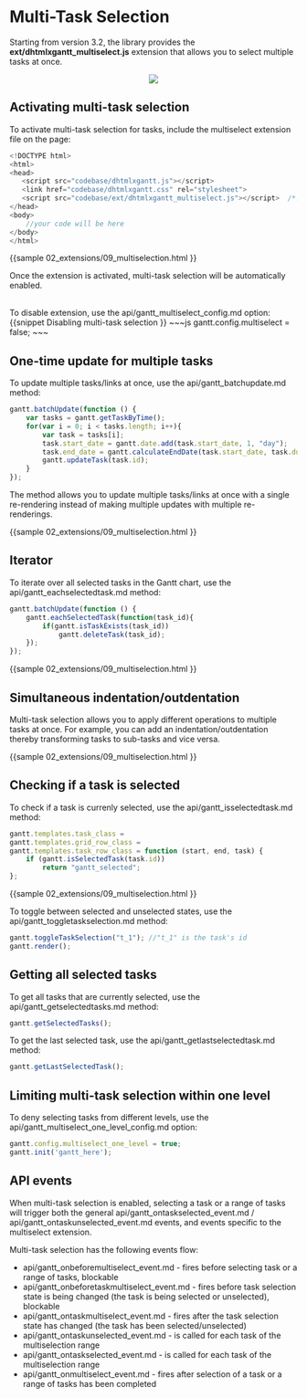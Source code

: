 Multi-Task Selection 
===========================================

Starting from version 3.2, the library provides the **ext/dhtmlxgantt_multiselect.js** extension that allows you to select multiple tasks at once.

<div style="text-align:center;"><img src="desktop/multiselection.png"/></div>



Activating multi-task selection
--------------------------------------
To activate multi-task selection for tasks, include the multiselect extension file on the page:

~~~js
<!DOCTYPE html>
<html>
<head>
   <script src="codebase/dhtmlxgantt.js"></script>   
   <link href="codebase/dhtmlxgantt.css" rel="stylesheet">   
   <script src="codebase/ext/dhtmlxgantt_multiselect.js"></script>  /*!*/
</head>
<body>
    //your code will be here
</body>
</html>
~~~
{{sample
02_extensions/09_multiselection.html
}}

Once the extension is activated, multi-task selection will be automatically enabled.

<br>
To disable extension, use the api/gantt_multiselect_config.md option:
{{snippet 
Disabling multi-task selection
}}
~~~js
gantt.config.multiselect = false; 
~~~


One-time update for multiple tasks
--------------------------------
To update multiple tasks/links at once, use the api/gantt_batchupdate.md method:

~~~js
gantt.batchUpdate(function () {
    var tasks = gantt.getTaskByTime();
    for(var i = 0; i < tasks.length; i++){
        var task = tasks[i];
        task.start_date = gantt.date.add(task.start_date, 1, "day");
        task.end_date = gantt.calculateEndDate(task.start_date, task.duration);
        gantt.updateTask(task.id);
    }
});
~~~
The method allows you to update multiple tasks/links at once with a single re-rendering instead of making multiple updates with multiple re-renderings.

{{sample
02_extensions/09_multiselection.html
}}

Iterator
------------------------
To iterate over all selected tasks in the Gantt chart, use the api/gantt_eachselectedtask.md method:

~~~js
gantt.batchUpdate(function () {
    gantt.eachSelectedTask(function(task_id){
        if(gantt.isTaskExists(task_id))
            gantt.deleteTask(task_id);
    });
});
~~~

{{sample
02_extensions/09_multiselection.html
}}

Simultaneous indentation/outdentation
-------------------------------------
Multi-task selection allows you to apply different operations to multiple tasks at once. For example, you can add an indentation/outdentation thereby  transforming tasks to sub-tasks and vice versa.

{{sample
02_extensions/09_multiselection.html
}}


Checking if a task is selected
-------------------------------------
To check if a task is currenly selected, use the api/gantt_isselectedtask.md method:

~~~js
gantt.templates.task_class = 
gantt.templates.grid_row_class = 
gantt.templates.task_row_class = function (start, end, task) {
    if (gantt.isSelectedTask(task.id))
        return "gantt_selected";
};
~~~
{{sample
02_extensions/09_multiselection.html
}}

To toggle between selected and unselected states, use the api/gantt_toggletaskselection.md method:

~~~js
gantt.toggleTaskSelection("t_1"); //"t_1" is the task's id
gantt.render();
~~~

Getting all selected tasks
-----------------------------------
To get all tasks that are currently selected, use the  api/gantt_getselectedtasks.md method:

~~~js
gantt.getSelectedTasks();
~~~

To get the last selected task, use the  api/gantt_getlastselectedtask.md method:

~~~js
gantt.getLastSelectedTask();
~~~

Limiting multi-task selection within one level
-----------------------------------------------
To deny selecting tasks from different levels, use the api/gantt_multiselect_one_level_config.md option:

~~~js
gantt.config.multiselect_one_level = true; 
gantt.init('gantt_here');
~~~

API events
--------------

When multi-task selection is enabled, selecting a task or a range of tasks will trigger both the general api/gantt_ontaskselected_event.md / api/gantt_ontaskunselected_event.md events, 
and events specific to the multiselect extension.

Multi-task selection has the following events flow:

- api/gantt_onbeforemultiselect_event.md - fires before selecting task or a range of tasks, blockable
- api/gantt_onbeforetaskmultiselect_event.md - fires before task selection state is being changed (the task is being selected or unselected), blockable
- api/gantt_ontaskmultiselect_event.md - fires after the task selection state has changed (the task has been selected/unselected)
- api/gantt_ontaskunselected_event.md - is called for each task of the multiselection range
- api/gantt_ontaskselected_event.md - is called for each task of the multiselection range
- api/gantt_onmultiselect_event.md - fires after selection of a task or a range of tasks has been completed




